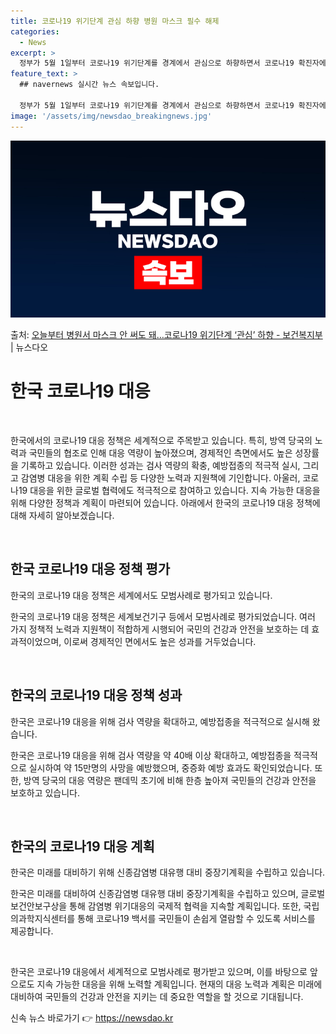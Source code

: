 ```yaml
---
title: 코로나19 위기단계 관심 하향 병원 마스크 필수 해제
categories:
  - News
excerpt: >
  정부가 5월 1일부터 코로나19 위기단계를 경계에서 관심으로 하향하면서 코로나19 확진자에 대한 격리 기준도…
feature_text: >
  ## navernews 실시간 뉴스 속보입니다.

  정부가 5월 1일부터 코로나19 위기단계를 경계에서 관심으로 하향하면서 코로나19 확진자에 대한 격리 기준도…
image: '/assets/img/newsdao_breakingnews.jpg'
---
```


![뉴스다오 속보](/assets/img/newsdao_breakingnews.jpg)

<p>출처: <a href="https://newsdao.kr/3716" rel="dofollow">오늘부터 병원서 마스크 안 써도 돼…코로나19 위기단계 ‘관심’ 하향 - 보건복지부</a> | 뉴스다오</p>

<h1 data-ke-size="size26"><b>한국 코로나19 대응</b></h1>
<p data-ke-size="size16">&nbsp;</p>
한국에서의 코로나19 대응 정책은 세계적으로 주목받고 있습니다. 특히, 방역 당국의 노력과 국민들의 협조로 인해 대응 역량이 높아졌으며, 경제적인 측면에서도 높은 성장률을 기록하고 있습니다. 이러한 성과는 검사 역량의 확충, 예방접종의 적극적 실시, 그리고 감염병 대응을 위한 계획 수립 등 다양한 노력과 지원책에 기인합니다. 아울러, 코로나19 대응을 위한 글로벌 협력에도 적극적으로 참여하고 있습니다. 지속 가능한 대응을 위해 다양한 정책과 계획이 마련되어 있습니다. 아래에서 한국의 코로나19 대응 정책에 대해 자세히 알아보겠습니다. 
<p data-ke-size="size16">&nbsp;</p>

<h2 data-ke-size="size26">한국 코로나19 대응 정책 평가</h2>
<p data-ke-size="size16">한국의 코로나19 대응 정책은 세계에서도 모범사례로 평가되고 있습니다.</p>
한국의 코로나19 대응 정책은 세계보건기구 등에서 모범사례로 평가되었습니다. 여러 가지 정책적 노력과 지원책이 적합하게 시행되어 국민의 건강과 안전을 보호하는 데 효과적이었으며, 이로써 경제적인 면에서도 높은 성과를 거두었습니다. 
<p data-ke-size="size16">&nbsp;</p>

<h2 data-ke-size="size26">한국의 코로나19 대응 정책 성과</h2>
<p data-ke-size="size16">한국은 코로나19 대응을 위해 검사 역량을 확대하고, 예방접종을 적극적으로 실시해 왔습니다.</p>
한국은 코로나19 대응을 위해 검사 역량을 약 40배 이상 확대하고, 예방접종을 적극적으로 실시하여 약 15만명의 사망을 예방했으며, 중증화 예방 효과도 확인되었습니다. 또한, 방역 당국의 대응 역량은 팬데믹 초기에 비해 한층 높아져 국민들의 건강과 안전을 보호하고 있습니다. 
<p data-ke-size="size16">&nbsp;</p>

<h2 data-ke-size="size26">한국의 코로나19 대응 계획</h2>
<p data-ke-size="size16">한국은 미래를 대비하기 위해 신종감염병 대유행 대비 중장기계획을 수립하고 있습니다.</p>
한국은 미래를 대비하여 신종감염병 대유행 대비 중장기계획을 수립하고 있으며, 글로벌보건안보구상을 통해 감염병 위기대응의 국제적 협력을 지속할 계획입니다. 또한, 국립의과학지식센터를 통해 코로나19 백서를 국민들이 손쉽게 열람할 수 있도록 서비스를 제공합니다. 
<p data-ke-size="size16">&nbsp;</p>

한국은 코로나19 대응에서 세계적으로 모범사례로 평가받고 있으며, 이를 바탕으로 앞으로도 지속 가능한 대응을 위해 노력할 계획입니다. 현재의 대응 노력과 계획은 미래에 대비하여 국민들의 건강과 안전을 지키는 데 중요한 역할을 할 것으로 기대됩니다. 

신속 뉴스 바로가기 👉 <a href="https://newsdao.kr" rel="dofollow">https://newsdao.kr</a>



